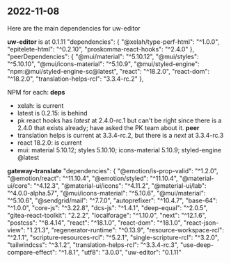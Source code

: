 ## 2022-11-08

Here are the main dependencies for uw-editor

**uw-editor** is at 0.1.11
  "dependencies": {
    "@xelah/type-perf-html": "^1.0.0",
    "epitelete-html": "^0.2.10",
    "proskomma-react-hooks": "^2.4.0"
  },
  "peerDependencies": {
    "@mui/material": "^5.10.12",
    "@mui/styles": "^5.10.10",
    "@mui/icons-material": "^5.10.9",
    "@mui/styled-engine": "npm:@mui/styled-engine-sc@latest",
    "react": "^18.2.0",
    "react-dom": "^18.2.0",
    "translation-helps-rcl": "3.3.4-rc.2"
  },

NPM for each:
**deps**
- xelah: is current
- latest is 0.2.15: is behind
- pk react hooks has *latest* at 2.4.0-rc.1 but can't be right since there is a 2.4.0 that exists already; have asked the PK team about it.
**peer**
- translation helps is current at 3.3.4-rc.2, but there is a *next* at 3.3.4-rc.3
- react 18.2.0: is current
- mui: material 5.10.12; styles 5.10.10; icons-material 5.10.9; styled-engine @latest



**gateway-translate**
  "dependencies": {
    "@emotion/is-prop-valid": "^1.2.0",
    "@emotion/react": "^11.10.4",
    "@emotion/styled": "^11.10.4",
    "@material-ui/core": "^4.12.3",
    "@material-ui/icons": "^4.11.2",
    "@material-ui/lab": "^4.0.0-alpha.57",
    "@mui/icons-material": "^5.10.6",
    "@mui/material": "^5.10.6",
    "@sendgrid/mail": "^7.7.0",
    "autoprefixer": "^10.4.7",
    "base-64": "^1.0.0",
    "core-js": "^3.22.8",
    "dcs-js": "^1.4.1",
    "deep-equal": "^2.0.5",
    "gitea-react-toolkit": "2.2.2",
    "localforage": "^1.10.0",
    "next": "^12.1.6",
    "postcss": "^8.4.14",
    "react": "^18.1.0",
    "react-dom": "^18.1.0",
    "react-json-view": "1.21.3",
    "regenerator-runtime": "^0.13.9",
    "resource-workspace-rcl": "^2.1.1",
    "scripture-resources-rcl": "^5.2.1",
    "single-scripture-rcl": "^3.2.0",
    "tailwindcss": "^3.1.2",
    "translation-helps-rcl": "^3.3.4-rc.3",
    "use-deep-compare-effect": "^1.8.1",
    "utf8": "3.0.0",
    "uw-editor": "0.1.11"